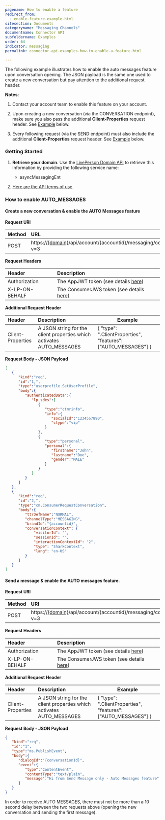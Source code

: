```yaml
---
pagename: How to enable a feature
redirect_from:
  - enable-feature-example.html
sitesection: Documents
categoryname: "Messaging Channels"
documentname: Connector API
subfoldername: Examples
order: 64
indicator: messaging
permalink: connector-api-examples-how-to-enable-a-feature.html

---
```


The following example illustrates how to enable the auto messages feature upon conversation opening. The JSON payload is the same one used to create a new conversation but pay attention to the additional request header.

**Notes**:

1. Contact your account team to enable this feature on your account.

2. Upon creating a new conversation (via the CONVERSATION endpoint), make sure you also pass the additional **Client-Properties** request header. See [Example](enable-feature-example.html#create-a-new-conversation--enable-the-auto-messages-feature) below.

3. Every following request (via the SEND endpoint) must also include the additional **Client-Properties** request header. See [Example](enable-feature-example.html#send-a-message--enable-the-auto-messages-feature) below.


### Getting Started

1. **Retrieve your domain**. Use the [LivePerson Domain API](agent-domain-domain-api.html) to retrieve this information by providing the following service name:

	* asyncMessagingEnt

2. [Here are the API terms of use](https://www.liveperson.com/policies/apitou).

### How to enable AUTO_MESSAGES

#### Create a new conversation & enable the AUTO Messages feature

**Request URI**

| Method | URL  |
| :--- | :--- |
| POST | https://[{domain}](/agent-domain-domain-api.html)/api/account/{accountid}/messaging/consumer/conversation?v=3 |


**Request Headers**

| Header | Description |
| :--- | :--- |
| Authorization | The AppJWT token (see details [here](Create_AppJWT.html)) |
| X-LP-ON-BEHALF | The ConsumerJWS token (see details [here](Create_ConsumerJWS.html)) |

**Additional Request Header**

| Header | Description | Example |
| :--- | :--- | --- |
| Client-Properties | A JSON string for the client properties which activates AUTO_MESSAGES | { "type": ".ClientProperties", "features": ["AUTO_MESSAGES"] } |


**Request Body - JSON Payload**

```json
[  
   {  
      "kind":"req",
      "id":"1,",
      "type":"userprofile.SetUserProfile",
      "body":{  
         "authenticatedData":{  
            "lp_sdes":[  
               {  
                  "type":"ctmrinfo",
                  "info":{  
                     "socialId":"1234567890",
                     "ctype":"vip"
                  }
               },
               {  
                  "type":"personal",
                  "personal":{  
                     "firstname":"John",
                     "lastname":"Doe",
                     "gender":"MALE"
                  }
               }
            ]
         }
      }
   },
   {  
      "kind":"req",
      "id":"2,",
      "type":"cm.ConsumerRequestConversation",
      "body":{  
         "ttrDefName":"NORMAL",
         "channelType":"MESSAGING",
         "brandId":"{accountid}",
         "conversationContext": { 
         	 "visitorId": "", 
         	 "sessionId": "", 
         	 "interactionContextId": "2", 
         	 "type": "SharkContext", 
         	 "lang": "en-US" 
         }
      }
   }
]
```

#### Send a message & enable the AUTO messages feature.

**Request URI**

| Method | URI  |
| :--- | :--- |
| POST | https://[{domain}](/agent-domain-domain-api.html)/api/account/{accountid}/messaging/consumer/conversation/send?v=3 |

**Request Headers**

| Header | Description |
| :--- | :--- |
| Authorization | The AppJWT token (see details [here](Create_AppJWT.html)) |
| X-LP-ON-BEHALF | The ConsumerJWS token (see details [here](Create_ConsumerJWS.html)) |

**Additional Request Header**

| Header | Description | Example |
| :--- | :--- | --- |
| Client-Properties | A JSON string for the client properties which activates AUTO_MESSAGES | { "type": ".ClientProperties", "features": ["AUTO_MESSAGES"] } |

**Request Body - JSON Payload**

```json
{  
   "kind":"req",
   "id":"1",
   "type":"ms.PublishEvent",
   "body":{  
      "dialogId":"{conversationId}",
      "event":{  
         "type":"ContentEvent",
         "contentType":"text/plain",
         "message":"Hi from Send Message only - Auto Messages feature"
      }
   }
}
```


<div class="important"> In order to receive AUTO MESSAGES, there must not be more than a 10 second delay between the two requests above (opening the new conversation and sending the first message).
